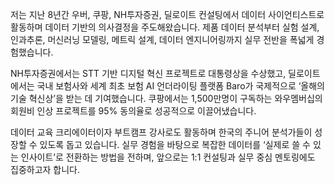 저는 지난 8년간 우버, 쿠팡, NH투자증권, 딜로이트 컨설팅에서 데이터 사이언티스트로 활동하며 데이터 기반의 의사결정을 주도해왔습니다. 제품 데이터 분석부터 실험 설계, 인과추론, 머신러닝 모델링, 메트릭 설계, 데이터 엔지니어링까지 실무 전반을 폭넓게 경험했습니다.

NH투자증권에서는 STT 기반 디지털 혁신 프로젝트로 대통령상을 수상했고, 딜로이트에서는 국내 보험사와 세계 최초 보험 AI 언더라이팅 플랫폼 Baro가 국제적으로 ‘올해의 기술 혁신상’을 받는 데 기여했습니다. 쿠팡에서는 1,500만명이 구독하는 와우멤버십의 회원비 인상 프로젝트를 95% 동의율로 성공적으로 이끌어냈습니다.

데이터 교육 크리에이터이자 부트캠프 강사로도 활동하며 한국의 주니어 분석가들이 성장할 수 있도록 돕고 있습니다. 실무 경험을 바탕으로 복잡한 데이터를 ‘실제로 쓸 수 있는 인사이트’로 전환하는 방법을 전하며, 앞으로는 1:1 컨설팅과 실무 중심 멘토링에도 집중하고자 합니다.